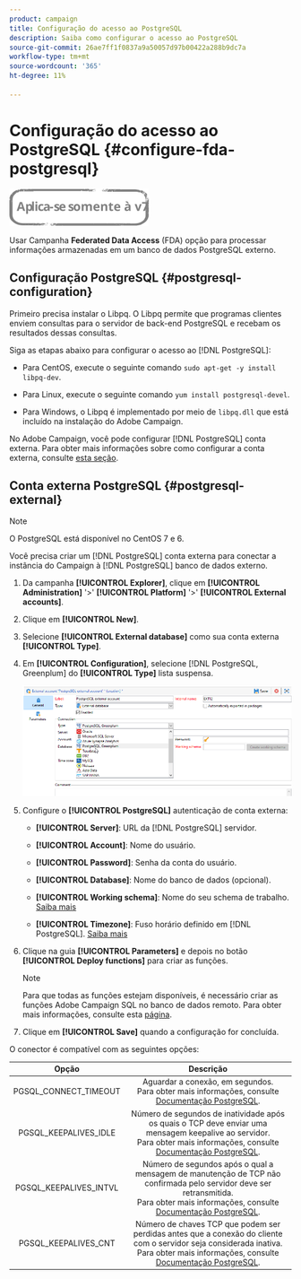 ```yaml
---
product: campaign
title: Configuração do acesso ao PostgreSQL
description: Saiba como configurar o acesso ao PostgreSQL
source-git-commit: 26ae7ff1f0837a9a50057d97b00422a288b9dc7a
workflow-type: tm+mt
source-wordcount: '365'
ht-degree: 11%

---
```


# Configuração do acesso ao PostgreSQL {#configure-fda-postgresql}

![](../../assets/v7-only.svg)

Usar Campanha **Federated Data Access** (FDA) opção para processar informações armazenadas em um banco de dados PostgreSQL externo.

## Configuração PostgreSQL {#postgresql-configuration}

Primeiro precisa instalar o Libpq. O Libpq permite que programas clientes enviem consultas para o servidor de back-end PostgreSQL e recebam os resultados dessas consultas.

Siga as etapas abaixo para configurar o acesso ao [!DNL PostgreSQL]:

* Para CentOS, execute o seguinte comando `sudo apt-get -y install libpq-dev`.

* Para Linux, execute o seguinte comando `yum install postgresql-devel`.

* Para Windows, o Libpq é implementado por meio de `libpq.dll` que está incluído na instalação do Adobe Campaign.

No Adobe Campaign, você pode configurar [!DNL PostgreSQL] conta externa. Para obter mais informações sobre como configurar a conta externa, consulte [esta seção](#postgresql-external).

## Conta externa PostgreSQL {#postgresql-external}

>[!NOTE]
>
> O PostgreSQL está disponível no CentOS 7 e 6.

Você precisa criar um [!DNL PostgreSQL] conta externa para conectar a instância do Campaign à [!DNL PostgreSQL] banco de dados externo.

1. Da campanha **[!UICONTROL Explorer]**, clique em **[!UICONTROL Administration]** &#39;>&#39; **[!UICONTROL Platform]** &#39;>&#39; **[!UICONTROL External accounts]**.

1. Clique em **[!UICONTROL New]**.

1. Selecione **[!UICONTROL External database]** como sua conta externa **[!UICONTROL Type]**.

1. Em **[!UICONTROL Configuration]**, selecione [!DNL PostgreSQL, Greenplum] do **[!UICONTROL Type]** lista suspensa.

   ![](assets/postgresql_1.png)

1. Configure o **[!UICONTROL PostgreSQL]** autenticação de conta externa:

   * **[!UICONTROL Server]**: URL da [!DNL PostgreSQL] servidor.

   * **[!UICONTROL Account]**: Nome do usuário.

   * **[!UICONTROL Password]**: Senha da conta do usuário.

   * **[!UICONTROL Database]**: Nome do banco de dados (opcional).

   * **[!UICONTROL Working schema]**: Nome do seu schema de trabalho. [Saiba mais](https://www.postgresql.org/docs/current/ddl-schemas.html)

   * **[!UICONTROL Timezone]**: Fuso horário definido em [!DNL PostgreSQL]. [Saiba mais](https://www.postgresql.org/docs/7.2/timezones.html)

1. Clique na guia **[!UICONTROL Parameters]** e depois no botão **[!UICONTROL Deploy functions]** para criar as funções.

   >[!NOTE]
   >
   >Para que todas as funções estejam disponíveis, é necessário criar as funções Adobe Campaign SQL no banco de dados remoto. Para obter mais informações, consulte esta [página](../../configuration/using/adding-additional-sql-functions.md).

1. Clique em **[!UICONTROL Save]** quando a configuração for concluída.

O conector é compatível com as seguintes opções:

| Opção | Descrição |
|:-:|:-:|
| PGSQL_CONNECT_TIMEOUT | Aguardar a conexão, em segundos. <br>Para obter mais informações, consulte [Documentação PostgreSQL](https://www.postgresql.org/docs/12/libpq-connect.html#LIBPQ-CONNECT-CONNECT-TIMEOUT). |
| PGSQL_KEEPALIVES_IDLE | Número de segundos de inatividade após os quais o TCP deve enviar uma mensagem keepalive ao servidor. <br>Para obter mais informações, consulte [Documentação PostgreSQL](https://www.postgresql.org/docs/12/libpq-connect.html#LIBPQ-KEEPALIVES-IDLE). |
| PGSQL_KEEPALIVES_INTVL | Número de segundos após o qual a mensagem de manutenção de TCP não confirmada pelo servidor deve ser retransmitida.  <br>Para obter mais informações, consulte [Documentação PostgreSQL](https://www.postgresql.org/docs/12/libpq-connect.html#LIBPQ-KEEPALIVES-INTERVAL). |
| PGSQL_KEEPALIVES_CNT | Número de chaves TCP que podem ser perdidas antes que a conexão do cliente com o servidor seja considerada inativa. <br>Para obter mais informações, consulte [Documentação PostgreSQL](https://www.postgresql.org/docs/12/libpq-connect.html#LIBPQ-KEEPALIVES-COUNT). |
